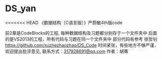 DS_yan
======

<<<<<<< HEAD
《数据结构（C语言版）》严蔚敏4th版code

前2章是CodeBlocks的工程, 每种数据结构及习题都分别存于一个文件夹中
后面的是VS2013的工程，所有代码与习题在同一个文件夹中
部分代码有参考 徐哲钊 https://github.com/xuzhezhaozhao/DS_Code
时间紧张，有些地方不够严谨，欢迎提出批评意见, 联系方式：317928691@qq.com
作者：胡骞
